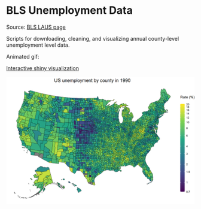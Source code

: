 # BLS Unemployment Data

Source: [BLS LAUS page](https://www.bls.gov/lau/)

Scripts for downloading, cleaning, and visualizing annual county-level unemployment level data.

Animated gif:

[Interactive shiny visualization](https://bwu62.shinyapps.io/BLS_Unemployment/)

![animated plot of unemployment rates](./unemployment.gif)
